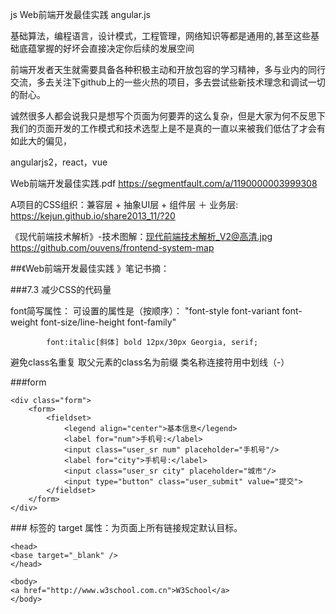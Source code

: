 js
Web前端开发最佳实践
angular.js

基础算法，编程语言，设计模式，工程管理，网络知识等都是通用的,甚至这些基础底蕴掌握的好坏会直接决定你后续的发展空间

前端开发者天生就需要具备各种积极主动和开放包容的学习精神，多与业内的同行交流，多去关注下github上的一些火热的项目，多去尝试些新技术理念和调试一切的耐心。

诚然很多人都会说我只是想写个页面为何要弄的这么复杂，但是大家为何不反思下我们的页面开发的工作模式和技术选型上是不是真的一直以来被我们低估了才会有如此大的偏见，

angularjs2，react，vue




Web前端开发最佳实践.pdf
https://segmentfault.com/a/1190000003999308

A项目的CSS组织：兼容层 + 抽象UI层 + 组件层 ＋ 业务层:
https://kejun.github.io/share2013_11/?20

《现代前端技术解析》-技术图解：现代前端技术解析_V2@高清.jpg
https://github.com/ouvens/frontend-system-map


##《Web前端开发最佳实践 》笔记书摘：

###7.3  减少CSS的代码量

font简写属性： 可设置的属性是（按顺序）： "font-style font-variant font-weight font-size/line-height font-family"

			font:italic[斜体] bold 12px/30px Georgia, serif; 

避免class名重复 取父元素的class名为前缀 类名称连接符用中划线（-）

###form

	<div class="form">
        <form>
            <fieldset>
                <legend align="center">基本信息</legend>
				<label for="num">手机号:</label>
                <input class="user_sr num" placeholder="手机号"/>
                <label for="city">手机号:</label>
                <input class="user_sr city" placeholder="城市"/>
                <input type="button" class="user_submit" value="提交">
            </fieldset>
        </form>
    </div>

###<base> 标签的 target 属性：为页面上所有链接规定默认目标。

	<head>
	<base target="_blank" />
	</head>
	
	<body>
	<a href="http://www.w3school.com.cn">W3School</a>
	</body>
